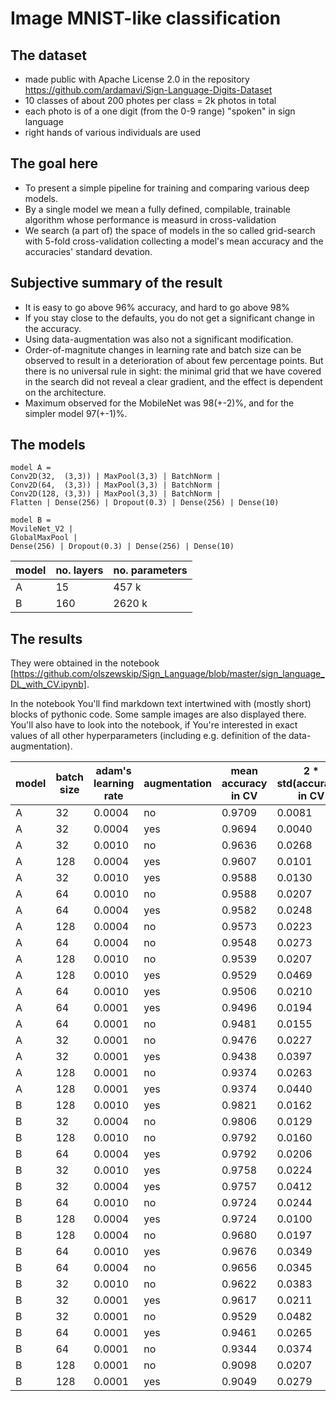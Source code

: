 # Image MNIST-like classification

## The dataset
* made public with Apache License 2.0 in the repository https://github.com/ardamavi/Sign-Language-Digits-Dataset
* 10 classes of about 200 photes per class = 2k photos in total
* each photo is of a one digit (from the 0-9 range) "spoken" in sign language
* right hands of various individuals are used
## The goal here
* To present a simple pipeline for training and comparing various deep models.
* By a single model we mean a fully defined, compilable, trainable algorithm whose performance is measurd in cross-validation
* We search (a part of) the space of models in the so called grid-search with 5-fold cross-validation collecting a model's mean accuracy and the accuracies' standard devation.

## Subjective summary of the result
* It is easy to go above 96% accuracy, and hard to go above 98%
* If you stay close to the defaults, you do not get a significant change in the accuracy.
* Using data-augmentation was also not a significant modification.
* Order-of-magnitute changes in learning rate and batch size can be observed to result in a deterioration of about few percentage points. But there is no universal rule in sight: the minimal grid that we have covered in the search did not reveal a clear gradient, and the effect is dependent on the architecture.
* Maximum observed for the MobileNet was 98(+-2)%, and for the simpler model 97(+-1)%.


## The models
```
model A =
Conv2D(32,  (3,3)) | MaxPool(3,3) | BatchNorm |
Conv2D(64,  (3,3)) | MaxPool(3,3) | BatchNorm |
Conv2D(128, (3,3)) | MaxPool(3,3) | BatchNorm |
Flatten | Dense(256) | Dropout(0.3) | Dense(256) | Dense(10)
```
```
model B =
MovileNet_V2 |
GlobalMaxPool |
Dense(256) | Dropout(0.3) | Dense(256) | Dense(10)
```
model | no. layers | no. parameters
--- | --- | ---
A | 15 | 457 k
B | 160 | 2620 k

## The results
They were obtained in the notebook [https://github.com/olszewskip/Sign_Language/blob/master/sign_language_DL_with_CV.ipynb].

In the notebook You'll find markdown text intertwined with (mostly short) blocks of pythonic code. Some sample images are also displayed there. You'll also have to look into the notebook, if You're interested in exact values of all other hyperparameters (including e.g. definition of the data-augmentation).

model | batch size | adam's learning rate | augmentation | mean accuracy in CV | 2 * std(accuracy) in CV
---   | ---        | ---                  | ---          | ---                 | ---
A |	32 |	0.0004 |	no |	0.9709 |	0.0081
A |	32 |	0.0004 |	yes |	0.9694 |	0.0040
A | 32 |	0.0010 |	no |	0.9636 |	0.0268
A |	128 |	0.0004 |	yes| 	0.9607 |	0.0101
A |	32 |	0.0010 |	yes |	0.9588 |	0.0130
A | 	64 |	0.0010 |	no |	0.9588 |	0.0207
A |	64 |	0.0004 |	yes |	0.9582 |	0.0248
A |	128 |	0.0004 |	no |	0.9573 |	0.0223
A |	64 |	0.0004 |	no |	0.9548 |	0.0273
A |	128 |	0.0010 |	no |	0.9539 |	0.0207
A |	128 |	0.0010 |	yes| 	0.9529 |	0.0469
A |	64 |	0.0010 |	yes| 	0.9506 |	0.0210
A |64 |	0.0001 |	yes |	0.9496 |	0.0194
A |64 |	0.0001 |	no 	|0.9481 |	0.0155
A |32 |	0.0001 |	no |	0.9476 |	0.0227
A |32 |	0.0001 |	yes |	0.9438 |	0.0397
A |	128 |	0.0001 |	no |	0.9374 |	0.0263
A |	128 |	0.0001 |	yes |	0.9374 |	0.0440
B |	128 |	0.0010 |	yes |	0.9821 |	0.0162
B |	32 |	0.0004 |	no |	0.9806 |	0.0129
B |	128 	|0.0010 	|no |	0.9792 |	0.0160
B |	64 |	0.0004 |	yes |	0.9792 |	0.0206
B |	32 |	0.0010 |	yes |	0.9758 |	0.0224
B |	32 |	0.0004 |	yes |	0.9757 |	0.0412
B |	64 |	0.0010 |	no |	0.9724 |	0.0244
B |	128 	|0.0004 |	yes |	0.9724 |	0.0100
B |	128 |	0.0004 |	no |	0.9680 |	0.0197
B |	64 |	0.0010 |	yes |	0.9676 |	0.0349
B |  64 	|0.0004 	|no |	0.9656 |	0.0345
B |	32 |	0.0010 |	no |	0.9622 |	0.0383
B |	32 |	0.0001 |	yes |	0.9617 |	0.0211
B |	32 |	0.0001 |	no |	0.9529 |	0.0482
B |	64 |	0.0001 |	yes |	0.9461 |	0.0265
B |	64 |	0.0001 |	no |	0.9344 |	0.0374
B |	128 |	0.0001 |	no |	0.9098 |	0.0207
B |	128 	|0.0001 |	yes |	0.9049 |	0.0279
